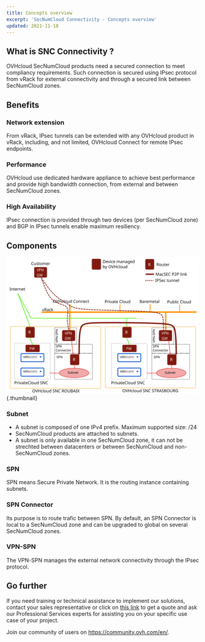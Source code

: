 ```yaml
---
title: Concepts overview
excerpt: 'SecNumCloud Connectivity - Concepts overview'
updated: 2021-11-18
---
```



## What is SNC Connectivity ?

OVHcloud SecNumCloud products need a secured connection to meet compliancy requirements. Such connection is secured using IPsec protocol from vRack for external connectivity and through a secured link between SecNumCloud zones.

## Benefits

### Network extension

From vRack, IPsec tunnels can be extended with any OVHcloud product in vRack, including, and not limited, OVHcloud Connect for remote IPsec endpoints.

### Performance

OVHcloud use dedicated hardware appliance to achieve best performance and provide high bandwidth connection, from external and between SecNumCloud zones.

### High Availability

IPsec connection is provided through two devices (per SecNumCloud zone) and BGP in IPsec tunnels enable maximum resiliency.

## Components

![SNC Network Global Overview](images/SNC-Global-Network.svg){.thumbnail}

### Subnet

* A subnet is composed of one IPv4 prefix. Maximum supported size: /24
* SecNumCloud products are attached to subnets.
* A subnet is only available in one SecNumCloud zone, it can not be strechted between datacenters or between SecNumCloud and non-SecNumCloud zones.

### SPN

SPN means Secure Private Network. It is the routing instance containing subnets.

### SPN Connector

Its purpose is to route trafic between SPN. By default, an SPN Connector is local to a SecNumCloud zone and can be upgraded to global on several SecNumCloud zones.

### VPN-SPN

The VPN-SPN manages the external network connectivity through the IPsec protocol.

## Go further

If you need training or technical assistance to implement our solutions, contact your sales representative or click on [this link](https://www.ovhcloud.com/en-gb/professional-services/) to get a quote and ask our Professional Services experts for assisting you on your specific use case of your project.

Join our community of users on <https://community.ovh.com/en/>.
